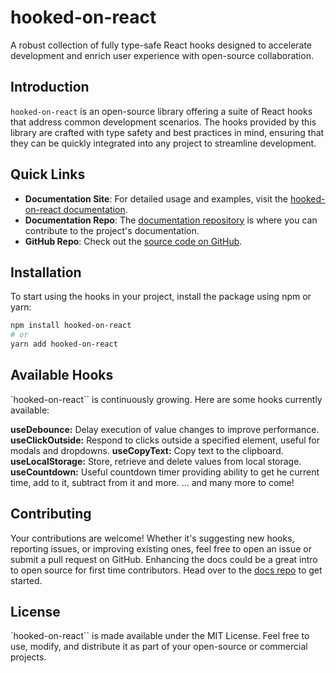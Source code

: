 # hooked-on-react

A robust collection of fully type-safe React hooks designed to accelerate development and enrich user experience with open-source collaboration.

## Introduction

`hooked-on-react` is an open-source library offering a suite of React hooks that address common development scenarios. The hooks provided by this library are crafted with type safety and best practices in mind, ensuring that they can be quickly integrated into any project to streamline development.

## Quick Links

- **Documentation Site**: For detailed usage and examples, visit the [hooked-on-react documentation](https://www.hooked-on-react.xyz/).
- **Documentation Repo**: The [documentation repository](https://github.com/shan8851/hooked-on-react-docs) is where you can contribute to the project's documentation.
- **GitHub Repo**: Check out the [source code on GitHub](https://github.com/shan8851/hooked-on-react).

## Installation

To start using the hooks in your project, install the package using npm or yarn:

```bash
npm install hooked-on-react
# or
yarn add hooked-on-react
```

## Available Hooks

`hooked-on-react`` is continuously growing. Here are some hooks currently available:

**useDebounce:** Delay execution of value changes to improve performance.
**useClickOutside:** Respond to clicks outside a specified element, useful for modals and dropdowns.
**useCopyText:** Copy text to the clipboard.
**useLocalStorage:** Store, retrieve and delete values from local storage.
**useCountdown:** Useful countdown timer providing ability to get he current time, add to it, subtract from it and more.
... and many more to come!

## Contributing

Your contributions are welcome! Whether it's suggesting new hooks, reporting issues, or improving existing ones, feel free to open an issue or submit a pull request on GitHub. Enhancing the docs could be a great intro to open source for first time contributors. Head over to the [docs repo](https://github.com/shan8851/hooked-on-react-docs)  to get started.

## License

`hooked-on-react`` is made available under the MIT License. Feel free to use, modify, and distribute it as part of your open-source or commercial projects.


